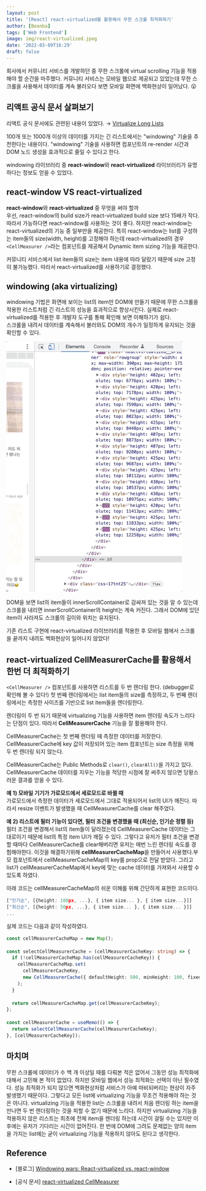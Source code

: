 ```yaml
---
layout: post
title: '[React] react-virtualized를 활용해서 무한 스크롤 최적화하기'
author: [Beanba]
tags: ['Web Frontend']
image: img/react-virtualized.jpeg
date: '2022-03-09T16:29'
draft: false
---
```


회사에서 커뮤니티 서비스를 개발하던 중 무한 스크롤에 virtual scrolling 기능을 적용해야 할 순간을 마주했다.
커뮤니티 서비스는 모바일 웹으로 제공되고 있었는데 무한 스크롤을 사용해서 데이터를 계속 불러오다 보면 모바일 화면에 백화현상이 일어났다. 😮

## 리액트 공식 문서 살펴보기

리액트 공식 문서에도 관련된 내용이 있었다. →
[Virtualize Long Lists](https://reactjs.org/docs/optimizing-performance.html#virtualize-long-lists)

100개 또는 1000개 이상의 데이터를 가지는 긴 리스트에서는 "windowing" 기술을 추천한다는 내용이다. "windowing" 기술을 사용하면 컴포넌트의 re-render 시간과 DOM 노드 생성을 효과적으로 줄일 수 있다고 한다.

windowing 라이브러리 중 **react-window**와 **react-virtualized** 라이브러리가 유명하다는 정보도 얻을 수 있었다.

## react-window VS react-virtualized

**react-window**와 **react-virtualized** 중 무엇을 써야 할까<br/>
우선, react-window의 build size가 react-virtualized build size 보다 15배가 작다. 따라서 가능하다면 react-window를 사용하는 것이 좋다. 하지만 react-window는 react-virtualized의 기능 중 일부만을 제공한다.
특히 react-window는 list를 구성하는 item들의 size(width, height)를 고정해야 하는데 react-virtualized의 경우 `<CellMeasurer />`라는 컴포넌트를 제공해서 Dynamic item sizing 기능을 제공한다.

커뮤니티 서비스에서 list item들의 size는 item 내용에 따라 달랐기 때문에 size 고정이 불가능했다. 따라서 react-virtualized를 사용하기로 결정했다.

## windowing (aka virtualizing)

windowing 기법은 화면에 보이는 list의 item만 DOM에 만들기 때문에 무한 스크롤을 적용한 리스트처럼 긴 리스트의 성능을 효과적으로 향상시킨다.
실제로 react-virtualized를 적용한 후 개발자 도구를 통해 확인해 보면 이해하기가 쉽다.<br />
스크롤을 내려서 데이터를 계속해서 불러와도 DOM의 개수가 일정하게 유지되는 것을 확인할 수 있다.

![React Virtualized Dom Image](./img/react-virtualized-dom.gif)

DOM을 보면 list의 item들이 innerScrollContainer로 감싸져 있는 것을 알 수 있는데 스크롤을 내리면 innerScrollContainer의 height는 계속 커진다. 그래서 DOM에 있던 item이 사라져도 스크롤의 길이와 위치는 유지된다.

기존 리스트 구현에 react-virtualized 라이브러리를 적용한 후 모바일 웹에서 스크롤을 끝까지 내려도 백화현상이 일어나지 않았다!

## react-virtualized CellMeasurerCache를 활용해서 한번 더 최적화하기

`<CellMeasurer />` 컴포넌트를 사용하면 리스트를 두 번 렌더링 한다. (debugger로 확인해 볼 수 있다!)
첫 번째 렌더링에서는 list item들의 size를 측정하고, 두 번째 렌더링에서는 측정한 사이즈를 기반으로 list item들을 렌더링한다.

렌더링이 두 번 되기 때문에 virtualizing 기능을 사용하면 item 렌더링 속도가 느리다는 단점이 있다. 따라서 **CellMeasurerCache** 기능을 잘 활용해야 한다.

CellMeasurerCache는 첫 번째 렌더링 때 측정한 데이터를 저장한다. CellMeasurerCache에 key 값이 저장되어 있는 item 컴포넌트는 size 측정을 위해 두 번 렌더링 되지 않는다.

CellMeasurerCache는 Public Methods로 `clear()`, `clearAll()`을 가지고 있다. CellMeasurerCache 데이터를 지우는 기능을 적당한 시점에 잘 써주지 않으면 당황스러운 결과를 얻을 수 있다.

**예 1) 모바일 기기가 가로모드에서 세로모드로 바뀔 때** <br />
가로모드에서 측정한 데이터가 세로모드에서 그대로 적용되어서 list의 UI가 깨진다. 따라서 resize 이벤트가 발생했을 때 CellMeasurerCache를 clear 해주었다.

**예 2) 리스트에 필터 기능이 있다면, 필터 조건을 변경했을 때 (최신순, 인기순 정렬 등)** <br />
필터 조건을 변경해서 list의 item들이 달라졌는데 CellMeasurerCache 데이터는 그대로이기 때문에 list의 특정 item UI가 깨질 수 있다. 그렇다고 유저가 필터 조건을 변경할 때마다 CellMeasurerCache를 clear해버리면 유저는 매번 느린 렌더링 속도를 경험해야한다. 이것을 해결하기위해 **cellMeasurerCacheMap**을 만들어서 사용했다.부모 컴포넌트에서 cellMeasurerCacheMap의 key를 prop으로 전달 받았다. 그리고 list가 cellMeasurerCacheMap에서 key에 맞는 cache 데이터를 가져와서 사용할 수 있도록 하였다.

아래 코드는 cellMeasurerCacheMap의 쉬운 이해를 위해 간단하게 표현한 코드이다.

```typescript
["인기순", [{height: 100px, ...}, { item size... }, { item size...}]]
["최신순", [{height: 50px, ...}, { item size... }, { item size... }]]
...
```

실제 코드는 다음과 같이 작성하였다.

```typescript
const cellMeasurerCacheMap = new Map();

const selectCellMeasurerCache = (cellMeasurerCacheKey: string) => {
  if (!cellMeasurerCacheMap.has(cellMeasurerCacheKey)) {
    cellMeasurerCacheMap.set(
      cellMeasurerCacheKey,
      new CellMeasurerCache({ defaultHeight: 500, minHeight: 100, fixedWidth: true }),
    );
  }

  return cellMeasurerCacheMap.get(cellMeasurerCacheKey);
};

const cellMeasurerCache = useMemo(() => {
  return selectCellMeasurerCache(cellMeasurerCacheKey);
}, [cellMeasurerCacheKey]);
```

## 마치며

무한 스크롤에 데이터가 수 백 개 이상일 때를 다뤄본 적은 없어서 그동안 성능 최적화에 대해서 고민해 본 적이 없었다. 하지만 모바일 웹에서 성능 최적화는 선택이 아닌 필수였다. 성능 최적화가 되지 않으면 백화현상처럼 서비스가 아예 마비되버리는 현상이 자주 발생했기 때문이다.
그렇다고 모든 list에 virtualizing 기능을 무조건 적용해야 하는 것은 아니다. virtualizing 기능을 적용한 list는 스크롤을 내려서 처음 렌더링 하는 item을 만나면 두 번 렌더링하는 것을 피할 수 없기 때문에 느리다. 하지만 virtualizing 기능을 적용하지 않은 리스트는 최초에 전체 item을 렌더링 하는데 시간이 걸릴 수는 있지만 이후에는 유저가 기다리는 시간이 없어진다. 한 번에 DOM에 그려도 문제없는 양의 item을 가지는 list에는 굳이 virtualizing 기능을 적용하지 않아도 된다고 생각한다.

## Reference

- [블로그] [Windowing wars: React-virtualized vs. react-window](https://blog.logrocket.com/windowing-wars-react-virtualized-vs-react-window/)

- [공식 문서] [react-virtualized CellMeasurer](https://github.com/bvaughn/react-virtualized/blob/master/docs/CellMeasurer.md)
